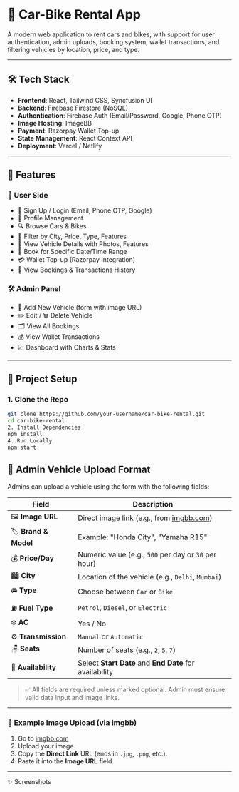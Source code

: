 # 🚗 Car-Bike Rental App

A modern web application to rent cars and bikes, with support for user authentication, admin uploads, booking system, wallet transactions, and filtering vehicles by location, price, and type.

---

## 🛠️ Tech Stack

- **Frontend**: React, Tailwind CSS, Syncfusion UI
- **Backend**: Firebase Firestore (NoSQL)
- **Authentication**: Firebase Auth (Email/Password, Google, Phone OTP)
- **Image Hosting**: ImageBB
- **Payment**: Razorpay Wallet Top-up
- **State Management**: React Context API
- **Deployment**: Vercel / Netlify

---

## 🔑 Features

### 👤 User Side
- 🔐 Sign Up / Login (Email, Phone OTP, Google)
- 📃 Profile Management
- 🔍 Browse Cars & Bikes
- 🧭 Filter by City, Price, Type, Features
- 📸 View Vehicle Details with Photos, Features
- 📆 Book for Specific Date/Time Range
- 💳 Wallet Top-up (Razorpay Integration)
- 📜 View Bookings & Transactions History

### 🛠️ Admin Panel
- 🚗 Add New Vehicle (form with image URL)
- ✏️ Edit / 🗑️ Delete Vehicle
- 🗂️ View All Bookings
- 💰 View Wallet Transactions
- 📈 Dashboard with Charts & Stats

---

## 🔧 Project Setup

### 1. Clone the Repo
```bash
git clone https://github.com/your-username/car-bike-rental.git
cd car-bike-rental
2. Install Dependencies
npm install
4. Run Locally
npm start
```
## 🚗 Admin Vehicle Upload Format

Admins can upload a vehicle using the form with the following fields:

| Field              | Description                                                                 |
|--------------------|-----------------------------------------------------------------------------|
| 🖼️ **Image URL**     | Direct image link (e.g., from [imgbb.com](https://imgbb.com/))              |
| 🏷️ **Brand & Model** | Example: "Honda City", "Yamaha R15"                                         |
| 💰 **Price/Day**      | Numeric value (e.g., `500` per day or `30` per hour)                        |
| 🏙️ **City**           | Location of the vehicle (e.g., `Delhi`, `Mumbai`)                          |
| 🚘 **Type**           | Choose between `Car` or `Bike`                                             |
| ⛽ **Fuel Type**      | `Petrol`, `Diesel`, or `Electric`                                          |
| ❄️ **AC**             | Yes / No                                                                   |
| ⚙️ **Transmission**   | `Manual` or `Automatic`                                                     |
| 🪑 **Seats**          | Number of seats (e.g., `2`, `5`, `7`)                                       |
| 📅 **Availability**   | Select **Start Date** and **End Date** for availability                    |

> ✅ All fields are required unless marked optional. Admin must ensure valid data input and image links.

---

### 🔗 Example Image Upload (via imgbb)

1. Go to [imgbb.com](https://imgbb.com/)
2. Upload your image.
3. Copy the **Direct Link** URL (ends in `.jpg`, `.png`, etc.).
4. Paste it into the **Image URL** field.

---
✨ Screenshots

